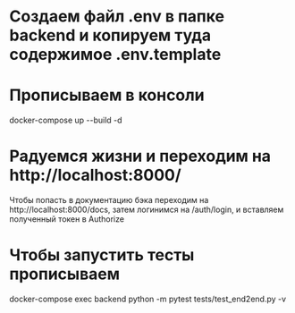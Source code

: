 # Создаем файл .env в папке backend и копируем туда содержимое .env.template

# Прописываем в консоли

docker-compose up --build -d

# Радуемся жизни и переходим на http://localhost:8000/

Чтобы попасть в документацию бэка переходим на http://localhost:8000/docs, затем логинимся на /auth/login, и вставляем полученный токен в Authorize

# Чтобы запустить тесты прописываем

docker-compose exec backend python -m pytest tests/test_end2end.py -v